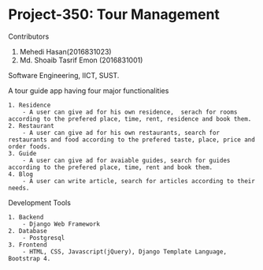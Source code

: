 # Project-350: Tour Management

Contributors

1. Mehedi Hasan(2016831023)
2. Md. Shoaib Tasrif Emon (2016831001)

Software Engineering, IICT, SUST.

A tour guide app having four major functionalities

    1. Residence
        - A user can give ad for his own residence,  serach for rooms according to the prefered place, time, rent, residence and book them.
    2. Restaurant
        - A user can give ad for his own restaurants, search for restaurants and food according to the prefered taste, place, price and order foods.
    3. Guide
        - A user can give ad for avaiable guides, search for guides according to the prefered place, time, rent and book them.
    4. Blog
        - A user can write article, search for articles according to their needs.

Development Tools

    1. Backend
        - Django Web Framework
    2. Database 
        - Postgresql
    3. Frontend
        - HTML, CSS, Javascript(jQuery), Django Template Language, Bootstrap 4.
